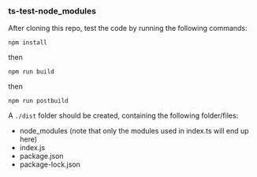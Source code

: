### ts-test-node_modules

After cloning this repo, test the code by running the following commands:

`npm install`

then

`npm run build`

then

`npm run postbuild`

A `./dist` folder should be created, containing the following folder/files:
- node_modules (note that only the modules used in index.ts will end up here)
- index.js
- package.json
- package-lock.json
